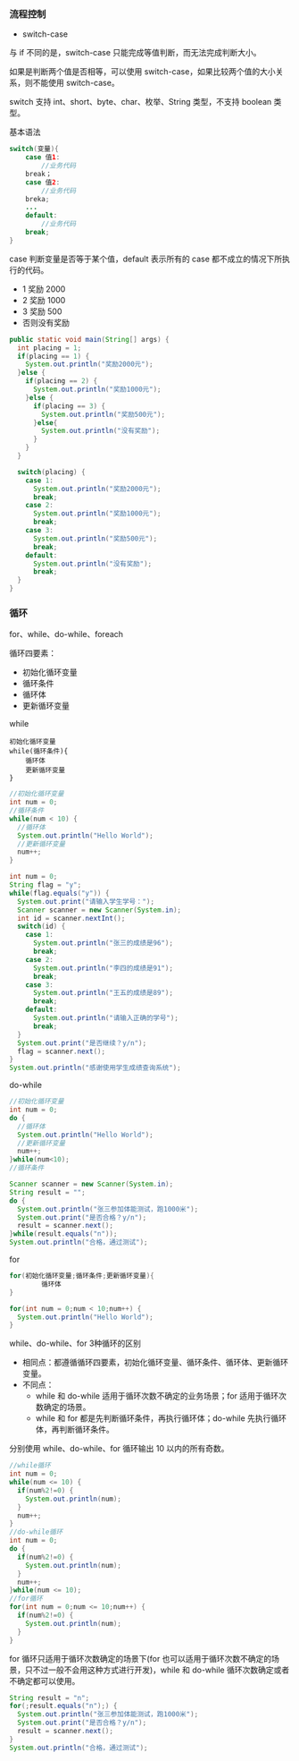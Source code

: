 ### 流程控制

- switch-case

与 if 不同的是，switch-case 只能完成等值判断，而无法完成判断大小。

如果是判断两个值是否相等，可以使用 switch-case，如果比较两个值的大小关系，则不能使用 switch-case。

switch 支持 int、short、byte、char、枚举、String 类型，不支持 boolean 类型。

基本语法

```java
switch(变量){
	case 值1:
		//业务代码
	break；
	case 值2:
		//业务代码
	breka;
	...
	default:
		//业务代码
	break;
}
```

case 判断变量是否等于某个值，default 表示所有的 case 都不成立的情况下所执行的代码。

- 1 奖励 2000
- 2 奖励 1000
- 3 奖励 500
- 否则没有奖励

```java
public static void main(String[] args) {
  int placing = 1;
  if(placing == 1) {
    System.out.println("奖励2000元");
  }else {
    if(placing == 2) {
      System.out.println("奖励1000元");
    }else {
      if(placing == 3) {
        System.out.println("奖励500元");
      }else{
        System.out.println("没有奖励");
      }
    }
  }

  switch(placing) {
    case 1:
      System.out.println("奖励2000元");
      break;
    case 2:
      System.out.println("奖励1000元");
      break;
    case 3:
      System.out.println("奖励500元");
      break;
    default:
      System.out.println("没有奖励");
      break;
  }
}
```



### 循环

for、while、do-while、foreach

循环四要素：

- 初始化循环变量
- 循环条件
- 循环体
- 更新循环变量

while

```
初始化循环变量
while(循环条件){
	循环体
	更新循环变量
}
```

```java
//初始化循环变量
int num = 0;
//循环条件
while(num < 10) {
  //循环体
  System.out.println("Hello World");
  //更新循环变量
  num++;
}
```

```java
int num = 0;
String flag = "y";
while(flag.equals("y")) {
  System.out.print("请输入学生学号：");
  Scanner scanner = new Scanner(System.in);
  int id = scanner.nextInt();
  switch(id) {
    case 1:
      System.out.println("张三的成绩是96");
      break;
    case 2:
      System.out.println("李四的成绩是91");
      break;
    case 3:
      System.out.println("王五的成绩是89");
      break;
    default:
      System.out.println("请输入正确的学号");
      break;
  }
  System.out.print("是否继续？y/n");
  flag = scanner.next();
}
System.out.println("感谢使用学生成绩查询系统");
```



do-while

```java
//初始化循环变量
int num = 0;
do {
  //循环体
  System.out.println("Hello World");
  //更新循环变量
  num++;
}while(num<10);
//循环条件
```



```java
Scanner scanner = new Scanner(System.in);
String result = "";
do {
  System.out.println("张三参加体能测试，跑1000米");
  System.out.print("是否合格？y/n");
  result = scanner.next();
}while(result.equals("n"));
System.out.println("合格，通过测试");
```



for

```java
for(初始化循环变量;循环条件;更新循环变量){
		循环体
}
```

```java
for(int num = 0;num < 10;num++) {
  System.out.println("Hello World");
}
```



while、do-while、for 3种循环的区别

- 相同点：都遵循循环四要素，初始化循环变量、循环条件、循环体、更新循环变量。
- 不同点：
  - while 和 do-while 适用于循环次数不确定的业务场景；for 适用于循环次数确定的场景。
  - while 和 for 都是先判断循环条件，再执行循环体；do-while 先执行循环体，再判断循环条件。



分别使用 while、do-while、for 循环输出 10 以内的所有奇数。

```java
//while循环
int num = 0;
while(num <= 10) {
  if(num%2!=0) {
    System.out.println(num);
  }
  num++;
}
//do-while循环
int num = 0;
do {
  if(num%2!=0) {
    System.out.println(num);
  }
  num++;
}while(num <= 10);
//for循环
for(int num = 0;num <= 10;num++) {
  if(num%2!=0) {
    System.out.println(num);
  }
}
```



for 循环只适用于循环次数确定的场景下(for 也可以适用于循环次数不确定的场景，只不过一般不会用这种方式进行开发)，while 和 do-while 循环次数确定或者不确定都可以使用。

```java
String result = "n";
for(;result.equals("n");) {
  System.out.println("张三参加体能测试，跑1000米");
  System.out.print("是否合格？y/n");
  result = scanner.next();
}
System.out.println("合格，通过测试");
```

